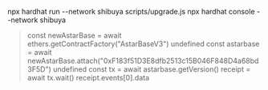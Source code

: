 npx hardhat run --network shibuya scripts/upgrade.js
npx hardhat console --network shibuya
> const newAstarBase = await ethers.getContractFactory("AstarBaseV3")
undefined
> const astarbase = await newAstarBase.attach("0xF183f51D3E8dfb2513c15B046F848D4a68bd3F5D")
undefined
> const tx = await astarbase.getVersion()
> receipt = await tx.wait()
> receipt.events[0].data